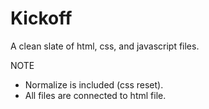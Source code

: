 # Kickoff

A clean slate of html, css, and javascript files.

NOTE
- Normalize is included (css reset).
- All files are connected to html file.
